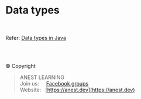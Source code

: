 # Data types

<br />

Refer: [Data types in Java](https://github.com/AnestAcademy/Course-Java-Fundamentals/blob/master/3.%20Data%20types.md)

<br />

##  

© Copyright
> ANEST LEARNING  
> Join us: &nbsp;&nbsp;&nbsp; [Facebook groups](https://www.facebook.com/groups/anest.learning/)  
> Website: &nbsp; [https://anest.dev](https://anest.dev)  

